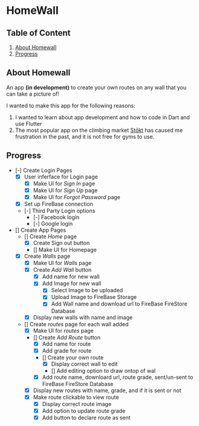 # HomeWall

## Table of Content
1. [About Homewall](#about)
2. [Progress](#progress)

## About Homewall <a name="about"></a>

An app **(in development)** to create your own routes on any wall that you can take a picture of!

I wanted to make this app for the following reasons:
1. I wanted to learn about app development and how to code in Dart and use Flutter
2. The most popular app on the climbing market [Stōkt](https://www.getstokt.com/) has caused me frustration in the past, and it is not free for gyms to use.

## Progress <a name="progress"></a>

- [-] Create Login Pages
    - [x] User inferface for Login page
        - [x] Make UI for *Sign In* page
        - [x] Make UI for *Sign Up* page
        - [x] Make UI for *Forgot Password* page
    - [x] Set up FireBase connection
    - [-] Third Party Login options
        - [-] Facebook login
        - [-] Google login
- [] Create App Pages
    - [] Create *Home* page
        - [x] Create Sign out button
        - [] Make UI for Homepage
    - [x] Create *Walls* page
        - [x] Make UI for *Walls* page
        - [x] Create *Add Wall* button
            - [x] Add name for new wall
            - [x] Add Image for new wall
                - [x] Select Image to be uploaded
                - [x] Upload Image to FireBase Storage 
                - [x] Add Wall name and download url to FireBase FireStore Database
        - [x] Display new walls with name and image
    - [] Create *routes* page for each wall added
        - [x] Make UI for *routes* page
        - [] Create *Add Route* button
            - [x] Add name for route
            - [x] Add grade for route
            - [] Create your own route
                - [x] Display correct wall to edit
                - [] Add editing option to draw ontop of wal
            - [x] Add route name, downloard url, route grade, sent/un-sent to FireBase FireStore Database
        - [x] Display new routes with name, grade, and if it is sent or not
        - [x] Make route clickable to view route
            - [x] Display correct route image 
            - [x] Add option to update route grade
            - [x] Add button to declare route as sent 